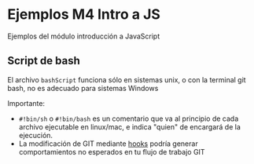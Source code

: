 # Ejemplos M4 Intro a JS

Ejemplos del módulo introducción a JavaScript

## Script de bash

El archivo `bashScript` funciona sólo en sistemas unix, o con la terminal
git bash, no es adecuado para sistemas Windows

Importante:

- `#!bin/sh` o `#!bin/bash` es un comentario que va al principio
de cada archivo ejecutable en linux/mac, e indica "quien" de encargará de
la ejecución.
- La modificación de GIT mediante [hooks][1]
podría generar comportamientos no esperados en tu flujo de trabajo GIT

[1]: https://git-scm.com/book/es/v2/Personalizaci%C3%B3n-de-Git-Puntos-de-enganche-en-Git "Git hooks"
